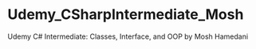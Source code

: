 # Udemy_CSharpIntermediate_Mosh
Udemy C# Intermediate: Classes, Interface, and OOP by Mosh Hamedani
